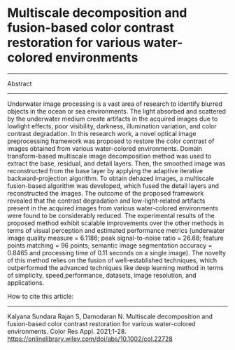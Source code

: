 # Multiscale decomposition and fusion-based color contrast restoration for various water-colored environments
**************************
Abstract
**************************
Underwater image processing is a vast area of research to identify blurred objects in the ocean or sea environments. The light absorbed and scattered by the underwater medium create artifacts in the acquired images due to lowlight effects, poor visibility, darkness, illumination variation, and color contrast degradation. In this research work, a novel optical image preprocessing framework was proposed to restore the color contrast of images obtained from various water-colored environments. Domain transform-based multiscale image decomposition method was used to extract the base, residual, and detail layers. Then, the smoothed image was reconstructed from the base layer by applying the adaptive iterative backward-projection algorithm. To obtain dehazed images, a multiscale fusion-based algorithm was developed, which fused the detail layers and reconstructed the images. The outcome of the proposed framework revealed that the contrast degradation and low-light-related artifacts present in the acquired images from various water-colored environments were found to be considerably reduced. The experimental results of the proposed method exhibit scalable improvements over the other methods in terms of visual perception and estimated performance metrics (underwater image quality measure = 6.1186; peak signal-to-noise ratio = 26.68; feature points matching = 96 points; semantic image segmentation accuracy = 0.8465 and processing time of 0.11 seconds on a single image). The novelty of this method relies on the fusion of well-established techniques, which outperformed the advanced techniques like deep learning method in terms of simplicity, speed,performance, datasets, image resolution, and applications.


How to cite this article:
*************************
Kalyana Sundara Rajan S, Damodaran N. Multiscale decomposition and fusion-based color contrast restoration for various water-colored environments. Color Res
Appl. 2021;1-28. https://onlinelibrary.wiley.com/doi/abs/10.1002/col.22728
